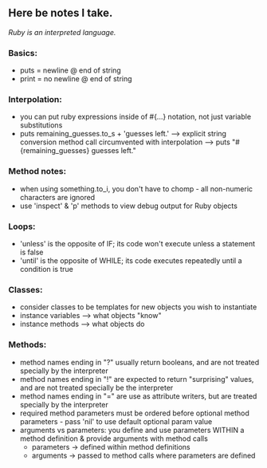 ## Here be notes I take.
*Ruby is an interpreted language.*

### Basics:
* puts = newline @ end of string
* print = no newline @ end of string

### Interpolation:
* you can put ruby expressions inside of #{...} notation, not just variable substitutions
* puts remaining_guesses.to_s + 'guesses left.' --> explicit string conversion method call circumvented with interpolation --> puts "#{remaining_guesses} guesses left."

### Method notes:
* when using something.to_i, you don't have to chomp - all non-numeric characters are ignored
* use 'inspect' & 'p' methods to view debug output for Ruby objects

### Loops:
* 'unless' is the opposite of IF; its code won't execute unless a statement is false
* 'until' is the opposite of WHILE; its code executes repeatedly until a condition is true

### Classes:
* consider classes to be templates for new objects you wish to instantiate
* instance variables --> what objects "know"
* instance methods --> what objects do

### Methods:
* method names ending in "?" usually return booleans, and are not treated specially by the interpreter
* method names ending in "!" are expected to return "surprising" values, and are not treated specially be the interpreter
* method names ending in "=" are use as attribute writers, but are treated specially by the interpreter
* required method parameters must be ordered before optional method parameters - pass 'nil' to use default optional param value 
* arguments vs parameters: you define and use parameters WITHIN a method definition & provide arguments with method calls
    * parameters -> defined within method definitions
    * arguments -> passed to method calls where parameters are defined
